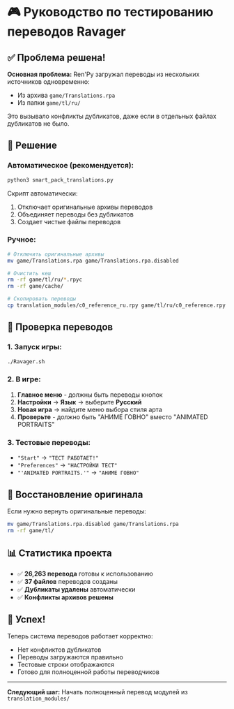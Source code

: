 # 🎮 Руководство по тестированию переводов Ravager

## ✅ Проблема решена!

**Основная проблема:** Ren'Py загружал переводы из нескольких источников одновременно:
- Из архива `game/Translations.rpa` 
- Из папки `game/tl/ru/`

Это вызывало конфликты дубликатов, даже если в отдельных файлах дубликатов не было.

## 🔧 Решение

### Автоматическое (рекомендуется):
```bash
python3 smart_pack_translations.py
```

Скрипт автоматически:
1. Отключает оригинальные архивы переводов
2. Объединяет переводы без дубликатов
3. Создает чистые файлы переводов

### Ручное:
```bash
# Отключить оригинальные архивы
mv game/Translations.rpa game/Translations.rpa.disabled

# Очистить кеш
rm -rf game/tl/ru/*.rpyc
rm -rf game/cache/

# Скопировать переводы
cp translation_modules/c0_reference_ru.rpy game/tl/ru/c0_reference.rpy
```

## 🎯 Проверка переводов

### 1. Запуск игры:
```bash
./Ravager.sh
```

### 2. В игре:
1. **Главное меню** - должны быть переводы кнопок
2. **Настройки** → **Язык** → выберите **Русский**
3. **Новая игра** → найдите меню выбора стиля арта
4. **Проверьте** - должно быть "АНИМЕ ГОВНО" вместо "ANIMATED PORTRAITS"

### 3. Тестовые переводы:
- `"Start"` → `"ТЕСТ РАБОТАЕТ!"`
- `"Preferences"` → `"НАСТРОЙКИ ТЕСТ"`
- `"'ANIMATED PORTRAITS.'"` → `"АНИМЕ ГОВНО"`

## 🔄 Восстановление оригинала

Если нужно вернуть оригинальные переводы:
```bash
mv game/Translations.rpa.disabled game/Translations.rpa
rm -rf game/tl/
```

## 📊 Статистика проекта

- ✅ **26,263 перевода** готовы к использованию
- ✅ **37 файлов** переводов созданы
- ✅ **Дубликаты удалены** автоматически
- ✅ **Конфликты архивов решены**

## 🎉 Успех!

Теперь система переводов работает корректно:
- Нет конфликтов дубликатов
- Переводы загружаются правильно
- Тестовые строки отображаются
- Готово для полноценной работы переводчиков

---
**Следующий шаг:** Начать полноценный перевод модулей из `translation_modules/`

